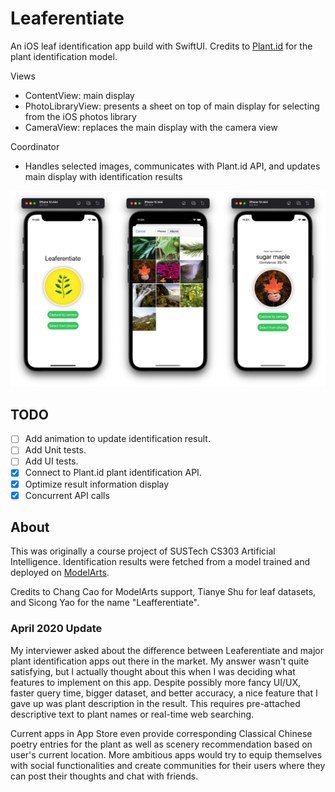 # Leaferentiate

An iOS leaf identification app build with SwiftUI. Credits to [Plant.id](https://plant.id) for the plant identification model.

Views

- ContentView: main display
- PhotoLibraryView: presents a sheet on top of main display for selecting from the iOS photos library
- CameraView: replaces the main display with the camera view

Coordinator

- Handles selected images, communicates with Plant.id API, and updates main display with identification results

![Views](docs/images/Views.jpg)

## TODO

- [ ] Add animation to update identification result.
- [ ] Add Unit tests.
- [ ] Add UI tests.
- [x] Connect to Plant.id plant identification API.
- [x] Optimize result information display
- [x] Concurrent API calls

## About

This was originally a course project of SUSTech CS303 Artificial Intelligence. Identification results were fetched from a model trained and deployed on [ModelArts](https://www.huaweicloud.com/intl/en-us/product/modelarts.html).

Credits to Chang Cao for ModelArts support, Tianye Shu for leaf datasets, and Sicong Yao for the name "Leafferentiate".

### April 2020 Update

My interviewer asked about the difference between Leaferentiate and major plant identification apps out there in the market. My answer wasn't quite satisfying, but I actually thought about this when I was deciding what features to implement on this app. Despite possibly more fancy UI/UX, faster query time, bigger dataset, and better accuracy, a nice feature that I gave up was plant description in the result. This requires pre-attached descriptive text to plant names or real-time web searching.

Current apps in App Store even provide corresponding Classical Chinese poetry entries for the plant as well as scenery recommendation based on user's current location. More ambitious apps would try to equip themselves with social functionalities and create communities for their users where they can post their thoughts and chat with friends.
